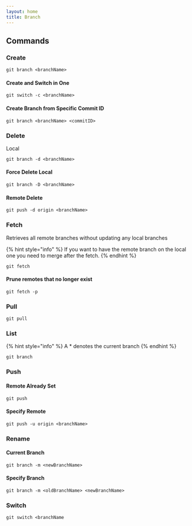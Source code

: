 ```yaml
---
layout: home
title: Branch
---
```


## Commands

### Create

```
git branch <branchName>
```

#### Create and Switch in One

```
git switch -c <branchName>
```

#### Create Branch from Specific Commit ID

```
git branch <branchName> <commitID>
```

### Delete

Local

```
git branch -d <branchName>
```

#### Force Delete Local

```
git branch -D <branchName>
```

#### Remote Delete

```
git push -d origin <branchName>
```

### Fetch

Retrieves all remote branches without updating any local branches

{% hint style="info" %}
If you want to have the remote branch on the local one you need to merge after the fetch.
{% endhint %}

```
git fetch
```

#### Prune remotes that no longer exist

```
git fetch -p
```

### Pull

```
git pull
```

### List

{% hint style="info" %}
A \* denotes the current branch
{% endhint %}

```
git branch
```

### Push

#### Remote Already Set

```
git push
```

#### Specify Remote

```
git push -u origin <branchName>
```

### Rename

#### Current Branch

```
git branch -m <newBranchName>
```

#### Specify  Branch

```
git branch -m <oldBranchName> <newBranchName>
```

### Switch

```
git switch <branchName
```
